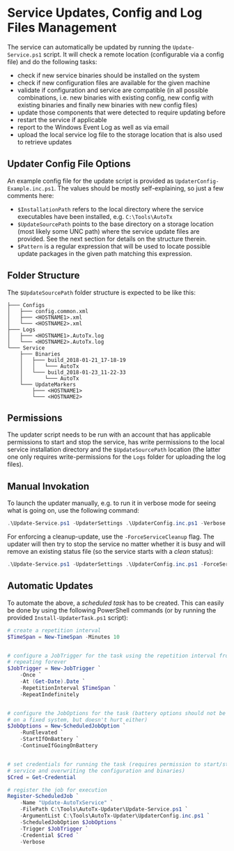 Service Updates, Config and Log Files Management
================================================

The service can automatically be updated by running the `Update-Service.ps1`
script. It will check a remote location (configurable via a config file) and do
the following tasks:

- check if new service binaries should be installed on the system
- check if new configuration files are available for the given machine
- validate if configuration and service are compatible (in all possible
  combinations, i.e. new binaries with existing config, new config with existing
  binaries and finally new binaries with new config files)
- update those components that were detected to require updating before
- restart the service if applicable
- report to the Windows Event Log as well as via email
- upload the local service log file to the storage location that is also used
  to retrieve updates

Updater Config File Options
---------------------------

An example config file for the update script is provided as
`UpdaterConfig-Example.inc.ps1`. The values should be mostly self-explaining, so
just a few comments here:

- `$InstallationPath` refers to the local directory where the service
  executables have been installed, e.g. `C:\Tools\AutoTx`
- `$UpdateSourcePath` points to the base directory on a storage location (most
  likely some UNC path) where the service update files are provided. See the
  next section for details on the structure therein.
- `$Pattern` is a regular expression that will be used to locate possible
  update packages in the given path matching this expression.

Folder Structure
----------------

The `$UpdateSourcePath` folder structure is expected to be like this:

```
├─── Configs
│   ├─── config.common.xml
│   ├─── <HOSTNAME1>.xml
│   └─── <HOSTNAME2>.xml
├─── Logs
│   ├─── <HOSTNAME1>.AutoTx.log
│   └─── <HOSTNAME2>.AutoTx.log
└─── Service
    ├─── Binaries
    │   ├─── build_2018-01-21_17-18-19
    │   │   └─── AutoTx
    │   └─── build_2018-01-23_11-22-33
    │       └─── AutoTx
    └─── UpdateMarkers
        ├─── <HOSTNAME1>
        └─── <HOSTNAME2>
```

Permissions
-----------

The updater script needs to be run with an account that has applicable
permissions to start and stop the service, has write permissions to the local
service installation directory and the `$UpdateSourcePath` location (the latter
one only requires write-permissions for the `Logs` folder for uploading the log
files).

Manual Invokation
-----------------

To launch the updater manually, e.g. to run it in verbose mode for seeing what
is going on, use the following command:

```powershell
.\Update-Service.ps1 -UpdaterSettings .\UpdaterConfig.inc.ps1 -Verbose
```

For enforcing a cleanup-update, use the `-ForceServiceCleanup` flag. The updater
will then try to stop the service no matter whether it is busy and will remove
an existing status file (so the service starts with a *clean* status):

```powershell
.\Update-Service.ps1 -UpdaterSettings .\UpdaterConfig.inc.ps1 -ForceServiceCleanup -Verbose
```

Automatic Updates
-----------------

To automate the above, a *scheduled task* has to be created. This can easily be
done by using the following PowerShell commands (or by running the provided
`Install-UpdaterTask.ps1` script):

```powershell
# create a repetition interval
$TimeSpan = New-TimeSpan -Minutes 10


# configure a JobTrigger for the task using the repetition interval from above,
# repeating forever
$JobTrigger = New-JobTrigger `
    -Once `
    -At (Get-Date).Date `
    -RepetitionInterval $TimeSpan `
    -RepeatIndefinitely


# configure the JobOptions for the task (battery options should not be required
# on a fixed system, but doesn't hurt either)
$JobOptions = New-ScheduledJobOption `
    -RunElevated `
    -StartIfOnBattery `
    -ContinueIfGoingOnBattery


# set credentials for running the task (requires permission to start/stop the
# service and overwriting the configuration and binaries)
$Cred = Get-Credential

# register the job for execution
Register-ScheduledJob `
    -Name "Update-AutoTxService" `
    -FilePath C:\Tools\AutoTx-Updater\Update-Service.ps1 `
    -ArgumentList C:\Tools\AutoTx-Updater\UpdaterConfig.inc.ps1 `
    -ScheduledJobOption $JobOptions `
    -Trigger $JobTrigger `
    -Credential $Cred `
    -Verbose
```
